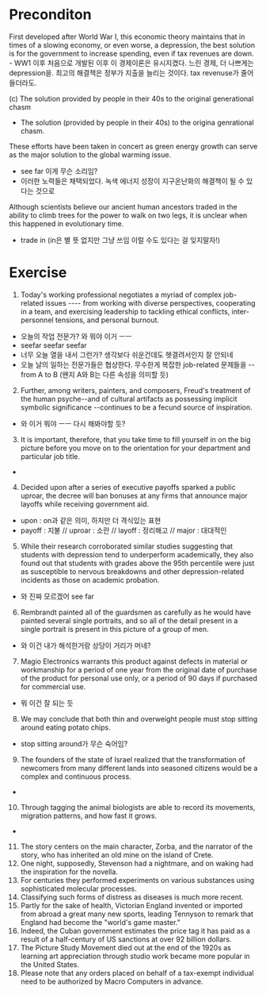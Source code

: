 # Preconditon

First developed after World War I, this economic theory maintains that in times of a slowing economy, or even worse, a depression, the best solution is for the government to increase spending, even if tax revenues are down.
    - WW1 이후 처음으로 개발된 이후 이 경제이론은 유시지켰다. 느린 경제, 더 나쁘게는 depression을. 최고의 해결책은 정부가 지출을 늘리는 것이다. tax revenuse가 줄어들더라도.

(c) The solution provided by people in their 40s to the original generational chasm
- The solution (provided by people in their 40s) to the origina genrational chasm.


These efforts have been taken in concert as green energy growth can serve as the major solution to the global warming issue.
- see far 이게 무슨 소리임?
- 이러한 노력들은 채택되었다. 녹색 에너지 성장이 지구온난화의 해결책이 될 수 있다는 것으로

Although scientists believe our ancient human ancestors traded in the ability to climb trees for the power to walk on two legs, it is unclear when this happened in evolutionary time.
- trade in (in은 별 뜻 없지만 그냥 쓰임 이럴 수도 있다는 걸 잊지말자!)


# Exercise

1. Today's working professional negotiates a myriad of complex job-related issues ---- from working with diverse perspectives, cooperating in a team, and exercising leadership to tackling ethical conflicts, inter-personnel tensions, and personal burnout.
- 오늘의 작업 전문가? 와 뭐야 이거 ㅡㅡ
- seefar seefar seefar
- 너무 오늘 열을 내서 그런가? 생각보다 쉬운건데도 헷결려서인지 잘 안되네
- 오늘 날의 일하는 전문가들은 협상한다. 무수한게 복잡한 job-related 문제들을 -- from A to B (왠지 A와 B는 다른 속성을 의미할 듯)

2. Further, among writers, painters, and composers, Freud's treatment of the human psyche--and of cultural artifacts as possessing implicit symbolic significance --continues to be a fecund source of inspiration.
- 와 이거 뭐야 ㅡㅡ 다시 해봐야할 듯?

3. It is important, therefore, that you take time to fill yourself in on the big picture before you move on to the orientation for your department and particular job title.
- 

4. Decided upon after a series of executive payoffs sparked a public uproar, the decree will ban bonuses at any firms that announce major layoffs while receiving government aid.
- upon : on과 같은 의미, 하지만 더 격식있는 표현
- payoff : 지불 // uproar : 소란 // layoff : 정리해고 // major : 대대적인

5. While their research corroborated similar studies suggesting that students with depression tend to underperform academically, they also found out that students with grades above the 95th percentile were just as susceptible to nervous breakdowns and other depression-related incidents as those on academic probation.
- 와 진짜 모르겠어 see far

6. Rembrandt painted all of the guardsmen as carefully as he would have painted several single portraits, and so all of the detail present in a single portrait is present in this picture of a group of men.
- 와 이건 내가 해석한거랑 상당이 거리가 머네?

7. Magio Electronics warrants this product against defects in material or workmanship for a period of one year from the original date of purchase of the product for personal use only, or a period of 90 days if purchased for commercial use.
- 뭐 이건 잘 되는 듯

8. We may conclude that both thin and overweight people must stop sitting around eating potato chips.
- stop sitting around가 무슨 숙어임? 

9.  The founders of the state of Israel realized that the transformation of newcomers from many different lands into seasoned citizens would be a complex and continuous process.
- 

10. Through tagging the animal biologists are able to record its movements, migration patterns, and how fast it grows.
- 

11. The story centers on the main character, Zorba, and the narrator of the story, who has inherited an old mine on the island of Crete.
12. One night, supposedly, Stevenson had a nightmare, and on waking had the inspiration for the novella.
13. For centuries they performed experiments on various substances using sophisticated molecular processes.
14. Classifying such forms of distress as diseases is much more recent.
15. Partly for the sake of health, Victorian England invented or imported from abroad a great many new sports, leading Tennyson to remark that England had become the "world's game master."
16. Indeed, the Cuban government estimates the price tag it has paid as a result of a half-century of US sanctions at over 92 billion dollars.
17. The Picture Study Movement died out at the end of the 1920s as learning art appreciation through studio work became more popular in the United States.
18. Please note that any orders placed on behalf of a tax-exempt individual need to be authorized by Macro Computers in advance.